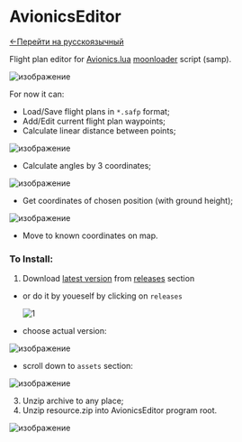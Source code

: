 ﻿# AvionicsEditor 

[<-Перейти на русскоязычный](https://github.com/d7KrEoL/AvionicsEditor/README_RU.md)

Flight plan editor for [Avionics.lua](https://github.com/d7KrEoL/avionics) [moonloader](https://www.blast.hk/threads/13305/) script (samp).

![изображение](https://github.com/d7KrEoL/AvionicsEditor/assets/74565655/581ac520-3399-4422-b54d-3858b3bb4d71)

For now it can:
- Load/Save flight plans in `*.safp` format;
- Add/Edit current flight plan waypoints;
- Calculate linear distance between points;

![изображение](https://github.com/d7KrEoL/AvionicsEditor/assets/74565655/18aaa28a-92fb-471f-8ccf-d30c9b2a1484)

- Calculate angles by 3 coordinates;

![изображение](https://github.com/d7KrEoL/AvionicsEditor/assets/74565655/ebf0eb5a-3f03-484d-b4b5-13e3b845c627)

- Get coordinates of chosen position (with ground height);

![изображение](https://github.com/d7KrEoL/AvionicsEditor/assets/74565655/8e2302e5-12d7-4fb1-87c9-70e6221aecab)

- Move to known coordinates on map.

### To Install:

1. Download [latest version](https://github.com/d7KrEoL/AvionicsEditor/releases/tag/Demo.01.04.2024) from [releases](https://github.com/d7KrEoL/AvionicsEditor/releases) section

  - or do it by youeself by clicking on ````releases````
 
    ![1](https://github.com/d7KrEoL/AvionicsEditor/assets/74565655/492049b0-1846-45fe-bbad-ac64bf4bede2)
 
  - choose actual version:
 
   ![изображение](https://github.com/d7KrEoL/AvionicsEditor/assets/74565655/3bdeb56c-c802-4723-847a-f3979354c51b)
 
  - scroll down to ````assets```` section:
 
   ![изображение](https://github.com/d7KrEoL/AvionicsEditor/assets/74565655/2af61c2c-4505-4f0c-b939-9f20fc0719aa)



3. Unzip archive to any place;
4. Unzip resource.zip into AvionicsEditor program root.
 
![изображение](https://github.com/d7KrEoL/AvionicsEditor/assets/74565655/28af88ef-b48f-459d-b3d7-a31387dfc59a)
